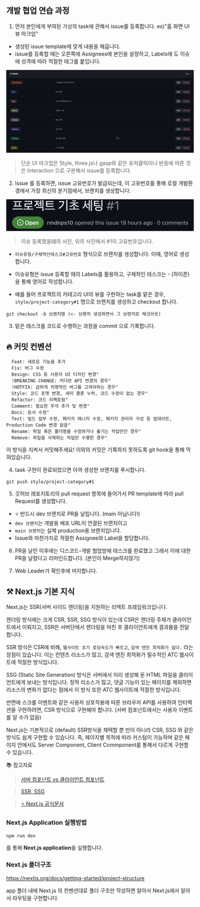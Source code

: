 ## 개발 협업 연습 과정
1. 먼저 본인에게 부여된 가상의 task에 관해서 issue를 등록합니다.
ex)"홈 화면 UI 뷰 마크업"
- 생성된 issue template에 맞게 내용을 채웁니다.
- issue를 등록할 때는 오른쪽에 Assignees에 본인을 설정하고, Labels에 도 이슈에 성격에 따라 적절한 태그를 붙입니다. 


![alt text](<img/스크린샷 2024-08-19 오후 12.09.05.png>)



> 단순 UI 마크업은 Style, three.js나 gasp와 같은 유저클릭이나 반응에 따른 것은 Interaction 으로 구분해서 issue를 등록합니다.





2. Issue 를 등록하면, issue 고유번호가 발급되는데, 이 고유번호를 통해 로컬 개발환경에서 가장 최신의 분기점에서, 브랜치를 생성합니다.


![alt text](<img/스크린샷 2024-08-19 오후 12.10.41.png>)
> 이슈 등록했을떄의 사진, 위의 사진에서 #1이 고유번호입니다.
- `이슈유형/구체적인테스크#고유번호` 형식으로 브랜치를 생성합니다. 이때, 영어로 생성합니다.

- 이슈유형은 issue 등록할 때의 Labels를 활용하고, 구체적인 테스크는 - (하이픈) 을 통해 영어로 작성합니다.

- 예를 들어 프로젝트의 카테고리 UI의 뷰를 구현하는 task를 맡은 경우, `style/project-category#1` 명으로 브랜치를 생성하고 checkout 합니다.

```
git checkout -b 브랜치명 (<- 브랜치 생성하면서 그 브랜치로 체크아웃)
```


3. 맡은 태스크를 코드로 수행하는 과정을 commit 으로 기록합니다.

## 🔥 커밋 컨벤션
```
  Feat: 새로운 기능을 추가
  Fix: 버그 수정
  Design: CSS 등 사용자 UI 디자인 변경"
  !BREAKING CHANGE: 커다란 API 변경의 경우"
  !HOTFIX: 급하게 치명적인 버그를 고쳐야하는 경우"
  Style: 코드 포맷 변경, 세미 콜론 누락, 코드 수정이 없는 경우"
  Refactor: 코드 리팩토링"
  Comment: 필요한 주석 추가 및 변경"
  Docs: 문서 수정"
  Test: 빌드 업무 수정, 패키지 매니저 수정, 패키지 관리자 구성 등 업데이트, Production Code 변경 없음"
  Rename: 파일 혹은 폴더명을 수정하거나 옮기는 작업만인 경우"
  Remove: 파일을 삭제하는 작업만 수행한 경우"
```

이 방식을 지켜서 커밋해주세요! 
이외의 커밋은 기록하지 못하도록 git hook을 통해 막혀있습니다.


4. task 구현이 완료되었으면 아까 생성한 브랜치를 푸시합니다.
```
git push style/project-category#1
```

5. 깃허브 레포지토리의 pull request 항목에 들어가서 PR template에 따라 pull Request를 생성합니다.
 
 - ⭐️ 반드시 dev 브랜치로 PR을 날립니다. (main 아닙니다!)
 - `dev 브랜치`는 개발용 배포 URL이 연결된 브랜치이고
 - `main 브랜치`는 실제 production용 브랜치입니다.
 - Issue와 마찬가지로 적절한 Assignee와 Label을 할당합니다.

 6. PR을 날린 이후에는 디스코드-개발 협업방에 테스크를 완료했고 그래서 이에 대한 PR을 날렸다고 리마인드합니다. (본인이 Merge하지않기)

 7. Web Leader가 확인후에 머지합니다.



## ⚒️ Next.js 기본 지식

Next.js는 SSR(서버 사이드 렌더링)을 지원하는 리액트 프레임워크입니다.

렌더링 방식에는 크게 CSR, SSR, SSG 방식이 있는데 
CSR은 렌더링 주체가 클라이언트에서 이뤄지고, SSR은 서버단에서 렌더링을 마친 후 클라이언트에게 결과물을 전달합니다.


SSR 방식은 CSR에 비해, `웹사이트 초기 로딩속도가 빠르고`, `검색 엔진 최적화가 쉽다.` 라는 장점이 있습니다. 이는 컨텐츠 리소스가 많고, 검색 엔진 최적화가 필수적인 ATC 웹사이트에 적절한 방식입니다.

SSG (Static Site Generation) 방식은 서버에서 미리 생성해 둔 HTML 파일을 클라이언트에게 보내는 방식입니다. 정적 리소스가 많고, 댓글 기능이 있는 페이지를 제외하면 리소스의 변화가 없다는 점에서 이 방식 또한 ATC 웹사이트에 적절한 방식입니다.

반면에 스크롤 이벤트와 같은 사용자 상호작용에 따른 브라우저 API를 사용하여 인터랙션을 구현하려면, CSR 방식으로 구현해야 합니다. (서버 컴포넌트에서는 사용자 이벤트를 알 수가 없음)

Next.js는 기본적으로 (default) SSR방식을 채택할 뿐 만이 아니라 CSR, SSG 와 같은 방식도 쉽게 구현할 수 있습니다. 즉, 페이지별 목적에 따라 커스텀이 가능하며 같은 페이지 안에서도 Server Component, Client Commponent를 통해서 다르게 구현할 수 있습니다.

📚 참고자료
> [서버 컴포넌트 vs 클라이언트 컴포넌트](https://choi-hyunho.com/nextjs-server-component#heading-app) 

> [SSR, SSG](https://enjoydev.life/blog/nextjs/1-ssr-ssg-isr)

> [⭐️ Next.js 공식문서](https://nextjs.org/docs)





### Next.js Application 실행방법

```
npm run dev
```
를 통해 **Next.js application**을 실행합니다.


### Next.js 폴더구조 


https://nextjs.org/docs/getting-started/project-structure 

app 폴더 내에 Next.js 의 컨벤션대로 폴더 구조만 작성하면 알아서 Next.js에서 알아서 라우팅을 구현합니다.